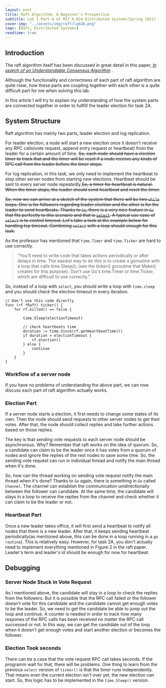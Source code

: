 ```yaml
---
layout: post
title: Raft Algorithm, A Beginner's Prespective
subtitle: Lab 2 Part A of MIT 6.824 Distributed Systems(Spring 2021)
cover-img: "../assets/img/raft/lab2A.png"
tags: [Raft, Distributed Systems]
readtime: true
---
```


## Introduction
The raft algorithm itself has been discussed in great detail in this paper, *[In search of an Understandable Consensus Algorithm](https://raft.github.io/raft.pdf)* . 

Although the functionality and correctness of each part of raft algorithm are quite clear, how these parts are coupling together with each other is a quite difficult part for me when solving this lab.

In this article I will try to explain my understanding of how the system parts are connected together in order to fullfill the leader election for task 2A.

## System Structure
Raft algorithm has mainly two parts, leader election and log replication.

For leader election, a node will start a new eleciton once it doesn't receive any RPC calls(vote request, append entry request or heartbeat) from the leader for a certain amount of time. <del>So, each node should have a election timer to track that and the timer will be reset if a node receive any kinds of RPC call from the leader before the timer stops.

For log replication, in this task, we only need to implement the heartbeat to stop other server nodes from starting new elections. Heartbeat should be sent to every server node repeatedly.<del>So, a timer for heartbeat is natural. When the timer stops, the leader should send heartbeat and reset the timer.

<del>So, now we can arrive at a sketch of the system that there will be two `while` loops. One is for followers regarding leader election and the other is for the leader to send heartbeats. Thanks to `Go`, there is a very nice feature in `Go` that fits perfectly to this scenario and that is [`select`](https://go.dev/tour/concurrency/5). A typical use case of `select` is to control timeout. Let's take a look at the example below for handling tcp timeout. Combining `select` with a loop should enough for this task.

As the professor has mentioned that `time.Timer` and `time.Ticker` are hard to use correctly.

> "You'll need to write code that takes actions periodically or after delays in time. The easiest way to do this is to create a goroutine with a loop that calls time.Sleep(); (see the ticker() goroutine that Make() creates for this purpose). Don't use Go's time.Timer or time.Ticker, which are difficult to use correctly."

So, instead of a loop with `select`, you should write a loop with `time.sleep` and you should check the election timeout in every iteration.

```
// Don't use this code directly
func (rf *Raft) ticker() {
    for rf.killed() == false {

        time.Sleep(electionTimeout)

        // check heartbeats time
        duration := time.Since(rf.getHeartbeatTime())
        if duration > electionTimeout {
            rf.election()
        } else {
            continue
        }
    }
}
```

### Workflow of a server node

If you have no problems of understanding the above part, we can now discuss each part of raft algorithm actually works. 

### Election Part

If a server node starts a election, it first needs to change some states of its own. Then the node should send requests to other server nodes to get their votes. After that, the node should collect replies and take further actions based on those replies.

The key is that sending vote requests to each server node should be asynchronous. Why? Remember that raft works on the idea of quorum. So, a candidate can claim to be the leader once it has votes from a quorum of nodes and ignore the replies of the rest nodes to save some time. So, the sending vote request can run in individual thread and notify the main thread when it's done. 

So, how can the thread working on sending vote request notify the main thread when it's done? Thanks to `Go` again, there is something in `Go` called `Channel`. The channel can establish the communication unidirectionally between the follower can candidate. At the same time, the candidate will stays in a loop to receive the replies from the channel and check whether it can claim to be the leader or not.

### Heartbeat Part

Once a new leader takes office, it will first send a heartbeat to notify all nodes that there is a new leader. After that, it keeps sending heartbeat periodically(as mentioned above, this can be done in a loop running in a `go routine`). This is relatively easy. However, for task 2A, you don't actually need to implement everything mentioned in Figure 2 in the raft paper. Leader's term and leader's id should be enough for now for heartbeat.

## Debugging
### Server Node Stuck in Vote Request

As I mentioned above, the candidate will stay in a loop to check the replies from the followers. But it is possible that the RPC call failed or the follower doesn't vote for this candidate and the candidate cannot get enough votes to be the leader. So, we need to get the candidate be able to jump out the loop and continue. A counter is needed in order to track how many respones of the RPC calls has been received no matter the RPC call successed or not. In this way, we can get the candidate out of the loop when it doesn't get enough votes and start another election or becomes the follower.

### Election Took seconds

There can be a case that the vote request RPC call takes seconds. If the programm wait for that, there will be problems. One thing to learn from the previous `select` version of `ticker()` is that the timer runs independently. That means even the current election isn't over yet, the new election can start. So, this logic has to be implemented in the `time.Sleep()` version.